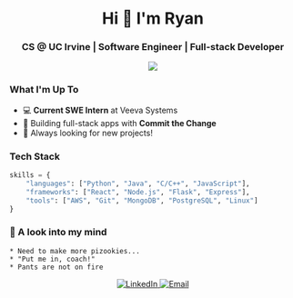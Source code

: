<h1 align="center">Hi 👋 I'm Ryan</h1>
<h3 align="center">CS @ UC Irvine | Software Engineer | Full-stack Developer</h3>
<p align="center">
  <img src="https://readme-typing-svg.herokuapp.com/?lines=Building+software+for+social+good;Exploring+new+solutions;Always+learning+and+innovating&font=Fira%20Code&center=true&width=440&height=45&color=6231D8&vCenter=true&size=22">
</p>

### What I'm Up To
- 💻 **Current SWE Intern** at Veeva Systems
- 🔧 Building full-stack apps with **Commit the Change**
- 👀 Always looking for new projects!

### Tech Stack
```python
skills = {
    "languages": ["Python", "Java", "C/C++", "JavaScript"],
    "frameworks": ["React", "Node.js", "Flask", "Express"],
    "tools": ["AWS", "Git", "MongoDB", "PostgreSQL", "Linux"]
}
```

### 💭 A look into my mind
```
* Need to make more pizookies...
* "Put me in, coach!"
* Pants are not on fire
```

<p align="center">
  <a href="https://www.linkedin.com/in/ryan-m-su/" target="_blank">
    <img src="https://img.shields.io/badge/LinkedIn-%230077B5.svg?&style=flat-square&logo=linkedin&logoColor=white" alt="LinkedIn">
  </a>
  <a href="mailto:sur6@uci.edu">
    <img src="https://img.shields.io/badge/Email-sur6%40uci.edu-blue?style=flat-square&logo=gmail&logoColor=white" alt="Email">
  </a>
</p>
